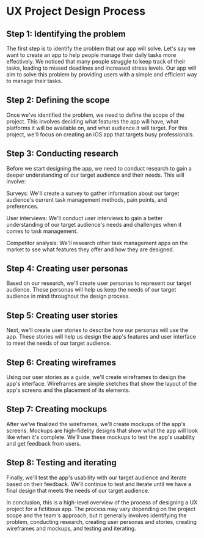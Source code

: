 

# UX Project Design Process

## Step 1: Identifying the problem

The first step is to identify the problem that our app will solve. Let's say we want to create an app to help people manage their daily tasks more effectively. We noticed that many people struggle to keep track of their tasks, leading to missed deadlines and increased stress levels. Our app will aim to solve this problem by providing users with a simple and efficient way to manage their tasks.

## Step 2: Defining the scope

Once we've identified the problem, we need to define the scope of the project. This involves deciding what features the app will have, what platforms it will be available on, and what audience it will target. For this project, we'll focus on creating an iOS app that targets busy professionals.

## Step 3: Conducting research

Before we start designing the app, we need to conduct research to gain a deeper understanding of our target audience and their needs. This will involve:

Surveys: We'll create a survey to gather information about our target audience's current task management methods, pain points, and preferences.

User interviews: We'll conduct user interviews to gain a better understanding of our target audience's needs and challenges when it comes to task management.

Competitor analysis: We'll research other task management apps on the market to see what features they offer and how they are designed.

## Step 4: Creating user personas

Based on our research, we'll create user personas to represent our target audience. These personas will help us keep the needs of our target audience in mind throughout the design process.

## Step 5: Creating user stories

Next, we'll create user stories to describe how our personas will use the app. These stories will help us design the app's features and user interface to meet the needs of our target audience.

## Step 6: Creating wireframes

Using our user stories as a guide, we'll create wireframes to design the app's interface. Wireframes are simple sketches that show the layout of the app's screens and the placement of its elements.

## Step 7: Creating mockups

After we've finalized the wireframes, we'll create mockups of the app's screens. Mockups are high-fidelity designs that show what the app will look like when it's complete. We'll use these mockups to test the app's usability and get feedback from users.

## Step 8: Testing and iterating

Finally, we'll test the app's usability with our target audience and iterate based on their feedback. We'll continue to test and iterate until we have a final design that meets the needs of our target audience.

In conclusion, this is a high-level overview of the process of designing a UX project for a fictitious app. The process may vary depending on the project scope and the team's approach, but it generally involves identifying the problem, conducting research, creating user personas and stories, creating wireframes and mockups, and testing and iterating.
